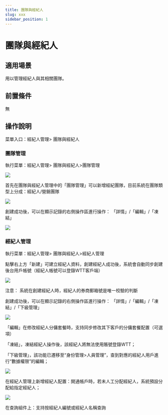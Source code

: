 ```yaml
---
title: 團隊與經紀人
slug: xxx
sidebar_position: 1
---
```



# 團隊與經紀人

## 適用場景

用以管理經紀人與其相關團隊。

## 前置條件

無

## 操作說明

菜單入口：經紀人管理&gt; 團隊與經紀人

### 團隊管理

執行菜單：經紀人管理&gt; 團隊與經紀人&gt;團隊管理

<img src="/assets/WRpZbobwfoL8ozxob5ecjq1anFg.png" src-width="3348" src-height="1584" align="center"/>

首先在團隊與經紀人管理中的「團隊管理」可以新增經紀團隊，目前系統在團隊類型上分成：經紀人/營銷團隊

<img src="/assets/V7oqbZqneoeXYSxpPIicazkunFf.png" src-width="3370" src-height="1442" align="center"/>

創建成功後，可以在顯示記錄的右側操作區進行操作： 「詳情」/「編輯」/「凍結」

<img src="/assets/EIu8brg91oJKrGxPUZvct6v0nOe.png" src-width="3366" src-height="1532" align="center"/>

### 經紀人管理

執行菜單：經紀人管理&gt; 團隊與經紀人&gt;經紀人管理

點擊右上方「新建」可建立經紀人資料，創建經紀人成功後，系統會自動同步創建後台用戶帳號（經紀人帳號可以登錄WTT客戶端）

<img src="/assets/AORNbwBeBopDqhxL6ZCcaHpZnye.png" src-width="3350" src-height="1690" align="center"/>

注意： 系統在創建經紀人時，經紀人的券商郵箱號是唯一校驗的判斷

創建成功後，可以在顯示記錄的右側操作區進行操作： 「詳情」/「編輯」/「凍結」/「下級管理」

<img src="/assets/HSI4bUQ6ZoZr1gxmqu0cFE2pnXo.png" src-width="3362" src-height="1562" align="center"/>

「編輯」在修改經紀人分傭套餐時，支持同步修改其下客戶的分傭套餐配置（可選項）

「凍結」，凍結經紀人操作後，該經紀人將無法使用賬號登錄WTT；

「下級管理」，該功能已遷移至“身份管理&gt;人員管理”，查到對應的經紀人用戶進行“數據權限”的編輯；

<img src="/assets/YskzbyAR6omCb2xKkkScW44enBb.png" src-width="3422" src-height="1840" align="center"/>

在經紀人管理上新增經紀人配置：開通帳戶時，若未人工分配經紀人，系統預設分配給指定經紀人；

<img src="/assets/FGSPb45dcoDaZUx3TJYcCHDFnBB.png" src-width="3370" src-height="1226" align="center"/>

在查詢組件上：支持按經紀人編號或經紀人名稱查詢

